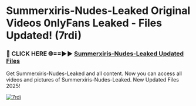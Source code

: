 # Summerxiris-Nudes-Leaked Original Videos 0nlyFans Leaked - Files Updated! (7rdi)

<h3>🔴 CLICK HERE 🌐==►► <a href="https://tinyurl.com/4mcuefdz" rel="nofollow">Summerxiris-Nudes-Leaked Updated Files</a></h3>

Get Summerxiris-Nudes-Leaked and all content. Now you can access all videos and pictures of Summerxiris-Nudes-Leaked. New Updated Files 2025!

[![7rdi](https://i.imgur.com/StAQSOY.gif)](https://tinyurl.com/4mcuefdz)
